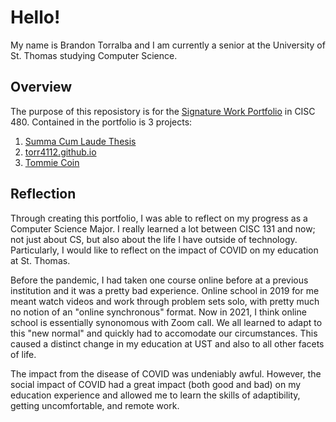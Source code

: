 # Hello!

My name is Brandon Torralba and I am currently a senior at the University of St. Thomas studying Computer Science.

## Overview
The purpose of this reposistory is for the [Signature Work Portfolio](https://github.com/btorralba/CISC480-Portfolio) in CISC 480. Contained in the portfolio is 3 projects:
1. [Summa Cum Laude Thesis](https://github.com/btorralba/CISC480-Portfolio/SummaProject)
2. [torr4112.github.io](https://github.com/btorralba/CISC480-Portfolio/torr4112.github.io)
3. [Tommie Coin](https://github.com/btorralba/CISC480-Portfolio/torr4112.github.io)

## Reflection
Through creating this portfolio, I was able to reflect on my progress as a Computer Science Major.
I really learned a lot between CISC 131 and now; not just about CS, but also about the life I have outside of technology.
Particularly, I would like to reflect on the impact of COVID on my education at St. Thomas.

Before the pandemic, I had taken one course online before at a previous institution and it was a pretty bad experience.
Online school in 2019 for me meant watch videos and work through problem sets solo, with pretty much no notion of an "online synchronous" format.
Now in 2021, I think online school is essentially synonomous with Zoom call.
We all learned to adapt to this "new normal" and quickly had to accomodate our circumstances.
This caused a distinct change in my education at UST and also to all other facets of life.

The impact from the disease of COVID was undeniably awful.
However, the social impact of COVID had a great impact (both good and bad) on my education experience and allowed me to learn the skills of adaptibility, getting uncomfortable,
and remote work.
